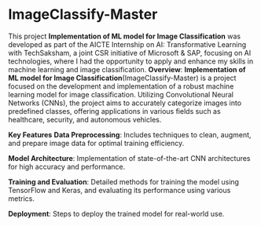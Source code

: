 # ImageClassify-Master
This project **Implementation of ML model for Image Classification** was developed as part of the AICTE Internship on AI: Transformative Learning with TechSaksham, a joint CSR initiative of Microsoft & SAP, focusing on AI technologies, where I had the opportunity to apply and enhance my skills in machine learning and image classification.
**Overview**:
**Implementation of ML model for Image Classification**(ImageClassify-Master) is a project focused on the development and implementation of a robust machine learning model for image classification. Utilizing Convolutional Neural Networks (CNNs), the project aims to accurately categorize images into predefined classes, offering applications in various fields such as healthcare, security, and autonomous vehicles.

**Key Features**
**Data Preprocessing**: Includes techniques to clean, augment, and prepare image data for optimal training efficiency.

**Model Architecture**: Implementation of state-of-the-art CNN architectures for high accuracy and performance.

**Training and Evaluation**: Detailed methods for training the model using TensorFlow and Keras, and evaluating its performance using various metrics.

**Deployment**: Steps to deploy the trained model for real-world use.
